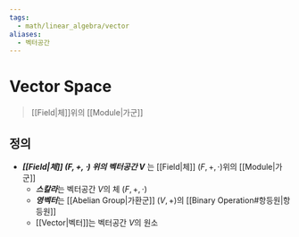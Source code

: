 ```yaml
---
tags:
  - math/linear_algebra/vector
aliases:
  - 벡터공간
---
```

# Vector Space
> [[Field|체]]위의 [[Module|가군]]
## 정의
+ ***[[Field|체]] $(F, +, \cdot)$ 위의 벡터공간 $V$*** 는 [[Field|체]] $(F, +, \cdot)$위의 [[Module|가군]]
	+ ***스칼라***는 벡터공간 $V$의 체 $(F, +, \cdot)$  
	+ ***영벡터***는 [[Abelian Group|가환군]] $(V, +)$의 [[Binary Operation#항등원|항등원]]
	+ [[Vector|벡터]]는 벡터공간 $V$의 원소
